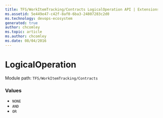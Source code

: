 ```yaml
---
title: TFS/WorkItemTracking/Contracts LogicalOperation API | Extensions for Azure DevOps Services
ms.assetid: 5e449e47-c42f-8af0-6ba3-24807283c2d0
ms.technology: devops-ecosystem
generated: true
author: chcomley
ms.topic: article
ms.author: chcomley
ms.date: 08/04/2016
---
```


# LogicalOperation

Module path: `TFS/WorkItemTracking/Contracts`

### Values

* `NONE` 
* `AND` 
* `OR` 
